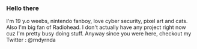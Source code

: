 ### Hello there
I'm 19 y.o weebs, nintendo fanboy, love cyber security, pixel art and cats. Also I'm big fan of Radiohead. 
I don't actually have any project right now cuz I'm pretty busy doing stuff.
Anyway since you were here, checkout my Twitter : @rndyrnda
<!--
**rndnd/rndnd** is a ✨ _special_ ✨ repository because its `README.md` (this file) appears on your GitHub profile.
